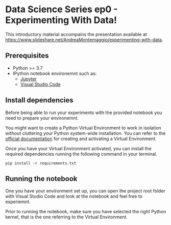 # Data Science Series ep0 - Experimenting With Data!

This introductory material accompains the presentation available at https://www.slideshare.net/AndreaMontemaggio/experimenting-with-data.

## Prerequisites

- Python >= 3.7
- IPython notebook environemnt such as:
    - [Jupyter](https://jupyter.org/)
    - [Visual Studio Code](https://code.visualstudio.com/)

## Install dependencies

Before being able to run your experiments with the provided notebook you need to prepare your environemnt.

You might want to create a Python Virtual Environment to work in isolation without cluttering your Python system-wide installation. You can refer to the [official documentation](https://docs.python.org/3/library/venv.html) for creating and activating a Virtual Environment.

Once you have your Virtual Environment activated, you can install the required dependencies running the following command in your terminal.
```
pip install -r requirements.txt
```

## Running the notebook

One you have your environment set up, you can open the project root folder with Visual Studio Code and look at the notebook and feel free to experiemnt.

Prior to running the notebook, make sure you have selected the right Python kernel, that is the one referring to the Virtual Environment.